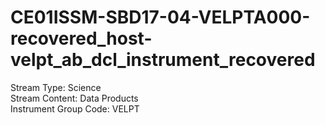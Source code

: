 # CE01ISSM-SBD17-04-VELPTA000-recovered_host-velpt_ab_dcl_instrument_recovered

Stream Type: Science<br>
Stream Content: Data Products<br>
Instrument Group Code: VELPT<br>
